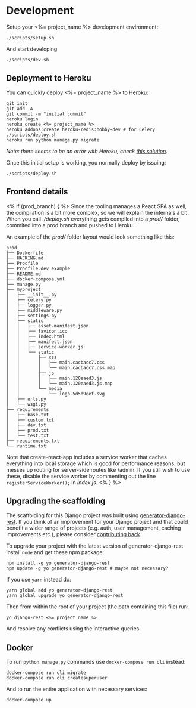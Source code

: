 # Development

Setup your <%= project_name %> development environment:

    ./scripts/setup.sh

And start developing

    ./scripts/dev.sh

## Deployment to Heroku

You can quickly deploy <%= project_name %> to Heroku:

    git init
    git add -A
    git commit -m "initial commit"
    heroku login
    heroku create <%= project_name %>
    heroku addons:create heroku-redis:hobby-dev # for Celery
    ./scripts/deploy.sh
    heroku run python manage.py migrate

*Note: there seems to be an error with Heroku, check
[this solution](http://stackoverflow.com/a/38954680/544059).*

Once this initial setup is working, you normally deploy by issuing:

    ./scripts/deploy.sh

## Frontend details
<% if (prod_branch) { %>
Since the tooling manages a React SPA as well,
the compilation is a bit more complex, so we will explain the internals a bit.
When you call *./deploy.sh* everything gets compiled into a *prod/* folder,
commited into a prod branch and pushed to Heroku.

An example of the *prod/* folder layout would look something like this:

```
prod
├── Dockerfile
├── HACKING.md
├── Procfile
├── Procfile.dev.example
├── README.md
├── docker-compose.yml
├── manage.py
├── myproject
│   ├── __init__.py
│   ├── celery.py
│   ├── logger.py
│   ├── middleware.py
│   ├── settings.py
│   ├── static
│   │   ├── asset-manifest.json
│   │   ├── favicon.ico
│   │   ├── index.html
│   │   ├── manifest.json
│   │   ├── service-worker.js
│   │   └── static
│   │       ├── css
│   │       │   ├── main.cacbacc7.css
│   │       │   └── main.cacbacc7.css.map
│   │       ├── js
│   │       │   ├── main.120eaed3.js
│   │       │   └── main.120eaed3.js.map
│   │       └── media
│   │           └── logo.5d5d9eef.svg
│   ├── urls.py
│   └── wsgi.py
├── requirements
│   ├── base.txt
│   ├── custom.txt
│   ├── dev.txt
│   ├── prod.txt
│   └── test.txt
├── requirements.txt
└── runtime.txt
```

Note that create-react-app includes a service worker that caches everything
into local storage which is good for performance reasons, but messes up routing
for server-side routes like /admin. If you still wish to use these, disable
the service worker by commenting out the line `registerServiceWorker();`
in *index.js*.
<% } %>
## Upgrading the scaffolding

The scaffolding for this Django project was built using
[generator-django-rest][]. If you think of an improvement for your
Django project and that could benefit a wider range of projects
(e.g. auth, user management, caching improvements etc.), please consider
[contributing back][generator-django-rest].

To upgrade your project with the latest version of generator-django-rest
install `node` and get these npm package:

    npm install -g yo generator-django-rest
    npm update -g yo generator-django-rest # maybe not necessary?

If you use `yarn` instead do:

    yarn global add yo generator-django-rest
    yarn global upgrade yo generator-django-rest

Then from within the root of your project (the path containing this file) run:

    yo django-rest <%= project_name %>

And resolve any conflicts using the interactive queries.

[generator-django-rest]: https://github.com/metakermit/generator-django-rest


## Docker

To run `python manage.py` commands use `docker-compose run cli` instead:

    docker-compose run cli migrate
    docker-compose run cli createsuperuser


And to run the entire application with necessary services:

    docker-compose up

